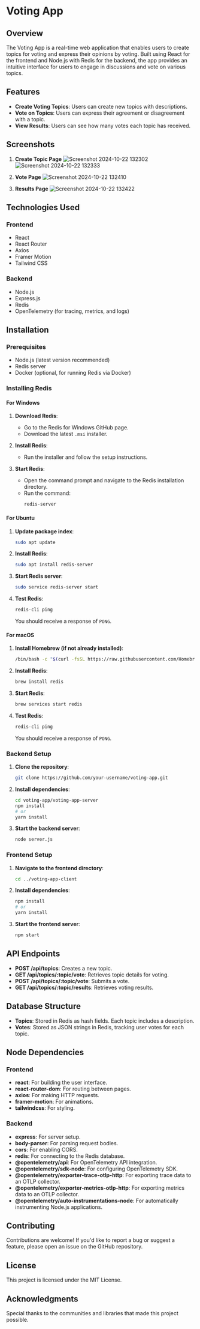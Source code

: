 # Voting App

## Overview

The Voting App is a real-time web application that enables users to create topics for voting and express their opinions by voting. Built using React for the frontend and Node.js with Redis for the backend, the app provides an intuitive interface for users to engage in discussions and vote on various topics.

## Features

- **Create Voting Topics**: Users can create new topics with descriptions.
- **Vote on Topics**: Users can express their agreement or disagreement with a topic.
- **View Results**: Users can see how many votes each topic has received.

## Screenshots

1. **Create Topic Page**
   ![Screenshot 2024-10-22 132302](https://github.com/user-attachments/assets/5aeecd85-b30b-4cff-b810-a5605aab19ec)
   ![Screenshot 2024-10-22 132333](https://github.com/user-attachments/assets/84c09e88-9f2d-4e8d-81f0-e87f4f42941c)

3. **Vote Page**
   ![Screenshot 2024-10-22 132410](https://github.com/user-attachments/assets/2d42b96d-471a-4e2e-8af4-d297eea35060)

5. **Results Page**
   ![Screenshot 2024-10-22 132422](https://github.com/user-attachments/assets/fee410a4-a7f5-426e-95ff-8e70be80138f)

## Technologies Used

### Frontend

- React
- React Router
- Axios
- Framer Motion
- Tailwind CSS

### Backend

- Node.js
- Express.js
- Redis
- OpenTelemetry (for tracing, metrics, and logs)

## Installation

### Prerequisites

- Node.js (latest version recommended)
- Redis server
- Docker (optional, for running Redis via Docker)

### Installing Redis

#### For Windows

1. **Download Redis**:
    - Go to the Redis for Windows GitHub page.
    - Download the latest `.msi` installer.

2. **Install Redis**:
    - Run the installer and follow the setup instructions.

3. **Start Redis**:
    - Open the command prompt and navigate to the Redis installation directory.
    - Run the command:
      ```bash
      redis-server
      ```

#### For Ubuntu

1. **Update package index**:
    ```bash
    sudo apt update
    ```

2. **Install Redis**:
    ```bash
    sudo apt install redis-server
    ```

3. **Start Redis server**:
    ```bash
    sudo service redis-server start
    ```

4. **Test Redis**:
    ```bash
    redis-cli ping
    ```
    You should receive a response of `PONG`.

#### For macOS

1. **Install Homebrew (if not already installed)**:
    ```bash
    /bin/bash -c "$(curl -fsSL https://raw.githubusercontent.com/Homebrew/install/HEAD/install.sh)"
    ```

2. **Install Redis**:
    ```bash
    brew install redis
    ```

3. **Start Redis**:
    ```bash
    brew services start redis
    ```

4. **Test Redis**:
    ```bash
    redis-cli ping
    ```
    You should receive a response of `PONG`.

### Backend Setup

1. **Clone the repository**:
    ```bash
    git clone https://github.com/your-username/voting-app.git
    ```

2. **Install dependencies**:
    ```bash
    cd voting-app/voting-app-server
    npm install
    # or
    yarn install
    ```

3. **Start the backend server**:
    ```bash
    node server.js
    ```

### Frontend Setup

1. **Navigate to the frontend directory**:
    ```bash
    cd ../voting-app-client
    ```

2. **Install dependencies**:
    ```bash
    npm install
    # or
    yarn install
    ```

3. **Start the frontend server**:
    ```bash
    npm start
    ```

## API Endpoints

- **POST /api/topics**: Creates a new topic.
- **GET /api/topics/:topic/vote**: Retrieves topic details for voting.
- **POST /api/topics/:topic/vote**: Submits a vote.
- **GET /api/topics/:topic/results**: Retrieves voting results.

## Database Structure

- **Topics**: Stored in Redis as hash fields. Each topic includes a description.
- **Votes**: Stored as JSON strings in Redis, tracking user votes for each topic.

## Node Dependencies

### Frontend

- **react**: For building the user interface.
- **react-router-dom**: For routing between pages.
- **axios**: For making HTTP requests.
- **framer-motion**: For animations.
- **tailwindcss**: For styling.

### Backend

- **express**: For server setup.
- **body-parser**: For parsing request bodies.
- **cors**: For enabling CORS.
- **redis**: For connecting to the Redis database.
- **@opentelemetry/api**: For OpenTelemetry API integration.
- **@opentelemetry/sdk-node**: For configuring OpenTelemetry SDK.
- **@opentelemetry/exporter-trace-otlp-http**: For exporting trace data to an OTLP collector.
- **@opentelemetry/exporter-metrics-otlp-http**: For exporting metrics data to an OTLP collector.
- **@opentelemetry/auto-instrumentations-node**: For automatically instrumenting Node.js applications.

## Contributing

Contributions are welcome! If you'd like to report a bug or suggest a feature, please open an issue on the GitHub repository.

## License

This project is licensed under the MIT License.

## Acknowledgments

Special thanks to the communities and libraries that made this project possible.
